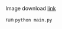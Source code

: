 Image download [link](https://drive.google.com/file/d/1BCEh_8dE8hGcAtsScZmijPIXpIDPmtzu/view?usp=drive_link)

run `python main.py`